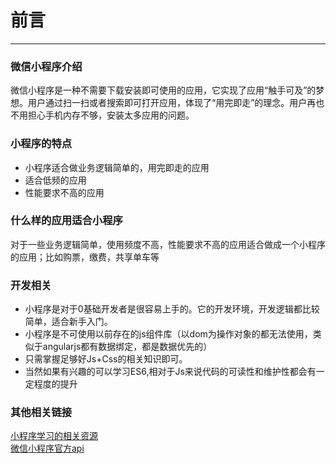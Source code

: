 # 前言
---
### 微信小程序介绍

  微信小程序是一种不需要下载安装即可使用的应用，它实现了应用“触手可及”的梦想。用户通过扫一扫或者搜索即可打开应用，体现了“用完即走”的理念。用户再也不用担心手机内存不够，安装太多应用的问题。

### 小程序的特点

- 小程序适合做业务逻辑简单的，用完即走的应用
- 适合低频的应用
- 性能要求不高的应用

### 什么样的应用适合小程序
对于一些业务逻辑简单，使用频度不高，性能要求不高的应用适合做成一个小程序的应用；比如购票，缴费，共享单车等

### 开发相关

- 小程序是对于0基础开发者是很容易上手的。它的开发环境，开发逻辑都比较简单，适合新手入门。
- 小程序是不可使用以前存在的js组件库（以dom为操作对象的都无法使用，类似于angularjs都有数据绑定，都是数据优先的）
- 只需掌握足够好Js+Css的相关知识即可。  
- 当然如果有兴趣的可以学习ES6,相对于Js来说代码的可读性和维护性都会有一定程度的提升

### 其他相关链接  
[小程序学习的相关资源](https://www.zhihu.com/question/50907897)  
[微信小程序官方api](https://developers.weixin.qq.com/miniprogram/dev/framework/structure.html)
